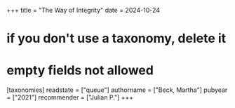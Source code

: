 +++
title = "The Way of Integrity"
date = 2024-10-24
# if you don't use a taxonomy, delete it
# empty fields not allowed
[taxonomies]
  readstate = ["queue"]
  authorname = ["Beck, Martha"]
  pubyear = ["2021"]
  recommender = ["Julian P."]
+++

